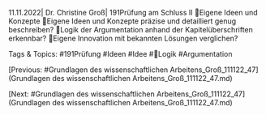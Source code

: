 11.11.2022| Dr. Christine Groß| 191Prüfung am Schluss II
Eigene Ideen und Konzepte
Eigene Ideen und Konzepte präzise und detailliert genug beschreiben?
Logik der Argumentation anhand der Kapitelüberschriften erkennbar?
Eigene Innovation mit bekannten Lösungen verglichen?

   Tags & Topics:
   #191Prüfung
   #Ideen
   #Idee
   #Logik
   #Argumentation

[Previous: #Grundlagen des wissenschaftlichen Arbeitens_Groß_111122_47](Grundlagen des wissenschaftlichen Arbeitens_Groß_111122_47.md)

[Next: #Grundlagen des wissenschaftlichen Arbeitens_Groß_111122_47](Grundlagen des wissenschaftlichen Arbeitens_Groß_111122_47.md)